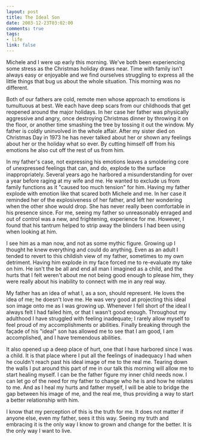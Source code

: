 ```yaml
--- 
layout: post
title: The Ideal Son
date: 2003-12-23T03:02:00
comments: true
tags:
- life
link: false
---
```

Michele and I were up early this morning. We've both been experiencing some stress as the Christmas holiday draws near. Time with family isn't always easy or enjoyable and we find ourselves struggling to express all the little things that bug us about the whole situation. This morning was no different.

Both of our fathers are cold, remote men whose approach to emotions is tumultuous at best. We each have deep scars from our childhoods that get reopened around the major holidays. In her case her father was physically aggressive and angry, once destroying Christmas dinner by throwing it on the floor, or another time smashing the tree by tossing it out the window. My father is coldly uninvolved in the whole affair. After my sister died on Christmas Day in 1973 he has never talked about her or shown any feelings about her or the holiday what so ever. By cutting himself off from his emotions he also cut off the rest of us from him.

In my father's case, not expressing his emotions leaves a smoldering core of unexpressed feelings that can, and do, explode to the surface inappropriately. Several years ago he harbored a misunderstanding for over a year before raging at my wife and me. He wanted to exclude us from family functions as it "caused too much tension" for him. Having my father explode with emotion like that scared both Michele and me. In her case it reminded her of the explosiveness of her father, and left her wondering when the other shoe would drop. She has never really been comfortable in his presence since. For me, seeing my father so unreasonably enraged and out of control was a new, and frightening, experience for me. However, I found that his tantrum helped to strip away the blinders I had been using when looking at him.

I see him as a man now, and not as some mythic figure. Growing up I thought he knew everything and could do anything. Even as an adult I tended to revert to this childish view of my father, sometimes to my own detriment. Having him explode in my face forced me to re-evaluate my take on him. He isn't the be all and end all man I imagined as a child, and the hurts that I felt weren't about me not being good enough to please him, they were really about his inability to connect with me in any real way.

My father has an idea of what I, as a son, should represent. He loves the idea of me; he doesn't love me. He was very good at projecting this ideal son image onto me as I was growing up. Whenever I fell short of the ideal I always felt I had failed him, or that I wasn't good enough. Throughout my adulthood I have struggled with feeling inadequate; I rarely allow myself to feel proud of my accomplishments or abilities. Finally breaking through the façade of his "ideal" son has allowed me to see that I am good, I am accomplished, and I have tremendous abilities.

It also opened up a deep place of hurt, one that I have harbored since I was a child. It is that place where I put all the feelings of inadequacy I had when he couldn't reach past his ideal image of me to the real me. Tearing down the walls I put around this part of me in our talk this morning will allow me to start healing myself. I can be the father figure my inner child needs now. I can let go of the need for my father to change who he is and how he relates to me. And as I heal my hurts and father myself, I will be able to bridge the gap between his image of me, and the real me, thus providing a way to start a better relationship with him.

I know that my perception of this is the truth for me. It does not matter if anyone else, even my father, sees it this way. Seeing my truth and embracing it is the only way I know to grown and change for the better. It is the only way I want to live.
